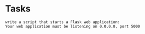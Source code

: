 # Tasks
	write a script that starts a Flask web application:
	Your web application must be listening on 0.0.0.0, port 5000
